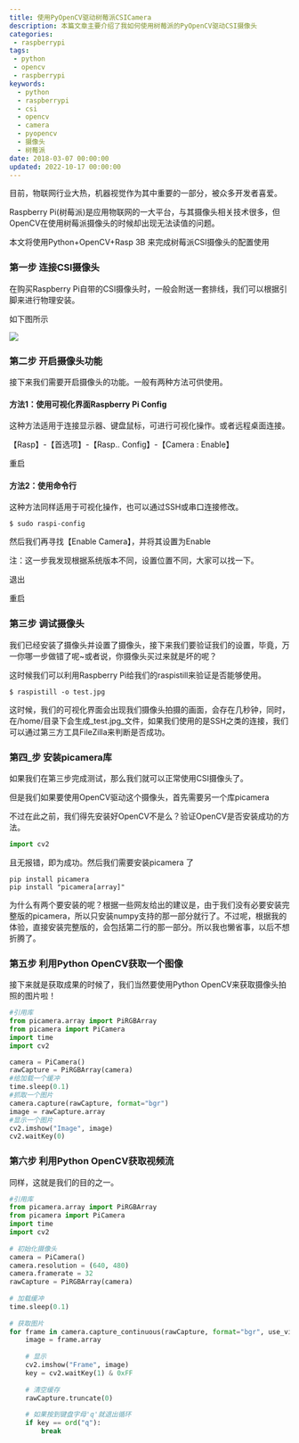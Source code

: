 ```yaml
---
title: 使用PyOpenCV驱动树莓派CSICamera
description: 本篇文章主要介绍了我如何使用树莓派的PyOpenCV驱动CSI摄像头
categories:
 - raspberrypi
tags:
 - python
 - opencv
 - raspberrypi
keywords:
  - python
  - raspberrypi
  - csi
  - opencv
  - camera
  - pyopencv
  - 摄像头
  - 树莓派
date: 2018-03-07 00:00:00
updated: 2022-10-17 00:00:00
---
```


目前，物联网行业大热，机器视觉作为其中重要的一部分，被众多开发者喜爱。

Raspberry Pi(树莓派)是应用物联网的一大平台，与其摄像头相关技术很多，但OpenCV在使用树莓派摄像头的时候却出现无法读值的问题。

本文将使用Python+OpenCV+Rasp 3B 来完成树莓派CSI摄像头的配置使用

### 第一步 连接CSI摄像头

在购买Raspberry Pi自带的CSI摄像头时，一般会附送一套排线，我们可以根据引脚来进行物理安装。

如下图所示

![](https://res1.zhengqiao.wang/202210041101046.png)

### 第二步 开启摄像头功能

接下来我们需要开启摄像头的功能。一般有两种方法可供使用。

#### 方法1：使用可视化界面Raspberry Pi Config

这种方法适用于连接显示器、键盘鼠标，可进行可视化操作。或者远程桌面连接。

【Rasp】-【首选项】-【Rasp.. Config】-【Camera : Enable】

重启

#### 方法2：使用命令行

这种方法同样适用于可视化操作，也可以通过SSH或串口连接修改。

```shell
$ sudo raspi-config
```

然后我们再寻找【Enable Camera】，并将其设置为Enable

注：这一步我发现根据系统版本不同，设置位置不同，大家可以找一下。

退出

重启

### 第三步 调试摄像头

我们已经安装了摄像头并设置了摄像头，接下来我们要验证我们的设置，毕竟，万一你哪一步做错了呢~或者说，你摄像头买过来就是坏的呢？

这时候我们可以利用Raspberry Pi给我们的raspistill来验证是否能够使用。

```shell
$ raspistill -o test.jpg
```

这时候，我们的可视化界面会出现我们摄像头拍摄的画面，会存在几秒钟，同时，在/home/目录下会生成_test.jpg_文件，如果我们使用的是SSH之类的连接，我们可以通过第三方工具FileZilla来判断是否成功。

### 第四_步 安装picamera库

如果我们在第三步完成测试，那么我们就可以正常使用CSI摄像头了。

但是我们如果要使用OpenCV驱动这个摄像头，首先需要另一个库picamera

不过在此之前，我们得先安装好OpenCV不是么？验证OpenCV是否安装成功的方法。

```python
import cv2
```

且无报错，即为成功。然后我们需要安装picamera 了

```shell
pip install picamera
pip install "picamera[array]"
```

为什么有两个要安装的呢？根据一些网友给出的建议是，由于我们没有必要安装完整版的picamera，所以只安装numpy支持的那一部分就行了。不过呢，根据我的体验，直接安装完整版的，会包括第二行的那一部分。所以我也懒省事，以后不想折腾了。

### 第五步 利用Python OpenCV获取一个图像

接下来就是获取成果的时候了，我们当然要使用Python OpenCV来获取摄像头拍照的图片啦！

```python
#引用库
from picamera.array import PiRGBArray
from picamera import PiCamera
import time
import cv2

camera = PiCamera()
rawCapture = PiRGBArray(camera)
#给加载一个缓冲
time.sleep(0.1)
#抓取一个图片
camera.capture(rawCapture, format="bgr")
image = rawCapture.array
#显示一个图片
cv2.imshow("Image", image)
cv2.waitKey(0)
```

### 第六步 利用Python OpenCV获取视频流

同样，这就是我们的目的之一。

```python
#引用库
from picamera.array import PiRGBArray
from picamera import PiCamera
import time
import cv2
 
# 初始化摄像头
camera = PiCamera()
camera.resolution = (640, 480)
camera.framerate = 32
rawCapture = PiRGBArray(camera)
 
# 加载缓冲
time.sleep(0.1)
 
# 获取图片
for frame in camera.capture_continuous(rawCapture, format="bgr", use_video_port=True):
    image = frame.array
 
    # 显示
    cv2.imshow("Frame", image)
    key = cv2.waitKey(1) & 0xFF
 
    # 清空缓存
    rawCapture.truncate(0)
 
    # 如果按到键盘字母'q'就退出循环
    if key == ord("q"):
        break
```
